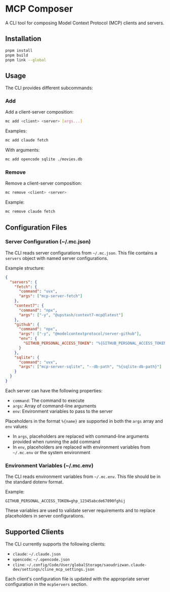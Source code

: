 # MCP Composer

A CLI tool for composing Model Context Protocol (MCP) clients and servers.

## Installation

```bash
pnpm install
pnpm build
pnpm link --global
```

## Usage

The CLI provides different subcommands:

### Add

Add a client-server composition:

```bash
mc add <client> <server> [args...]
```

Examples:

```bash
mc add claude fetch
```

With arguments:

```bash
mc add opencode sqlite ./movies.db
```

### Remove

Remove a client-server composition:

```bash
mc remove <client> <server>
```

Example:

```bash
mc remove claude fetch
```

## Configuration Files

### Server Configuration (~/.mc.json)

The CLI reads server configurations from `~/.mc.json`. This file contains a `servers` object with named server configurations.

Example structure:

```json
{
  "servers": {
    "fetch": {
      "command": "uvx",
      "args": ["mcp-server-fetch"]
    },
    "context7": {
      "command": "npx",
      "args": ["-y", "@upstash/context7-mcp@latest"]
    },
    "github": {
      "command": "npx",
      "args": ["-y", "@modelcontextprotocol/server-github"],
      "env": {
        "GITHUB_PERSONAL_ACCESS_TOKEN": "%{GITHUB_PERSONAL_ACCESS_TOKEN}"
      }
    },
    "sqlite": {
      "command": "uvx",
      "args": ["mcp-server-sqlite", "--db-path", "%{sqlite-db-path}"]
    }
  }
}
```

Each server can have the following properties:
- `command`: The command to execute
- `args`: Array of command-line arguments
- `env`: Environment variables to pass to the server

Placeholders in the format `%{name}` are supported in both the `args` array and `env` values:
- In `args`, placeholders are replaced with command-line arguments provided when running the add command
- In `env`, placeholders are replaced with environment variables from `~/.mc.env` or the system environment

### Environment Variables (~/.mc.env)

The CLI reads environment variables from `~/.mc.env`. This file should be in the standard dotenv format.

Example:

```env
GITHUB_PERSONAL_ACCESS_TOKEN=ghp_12345abcde67890fghij
```

These variables are used to validate server requirements and to replace placeholders in server configurations.

## Supported Clients

The CLI currently supports the following clients:
- `claude`: `~/.claude.json`
- `opencode`: `~/.opencode.json`
- `cline`: `~/.config/Code/User/globalStorage/saoudrizwan.claude-dev/settings/cline_mcp_settings.json`

Each client's configuration file is updated with the appropriate server configuration in the `mcpServers` section.

